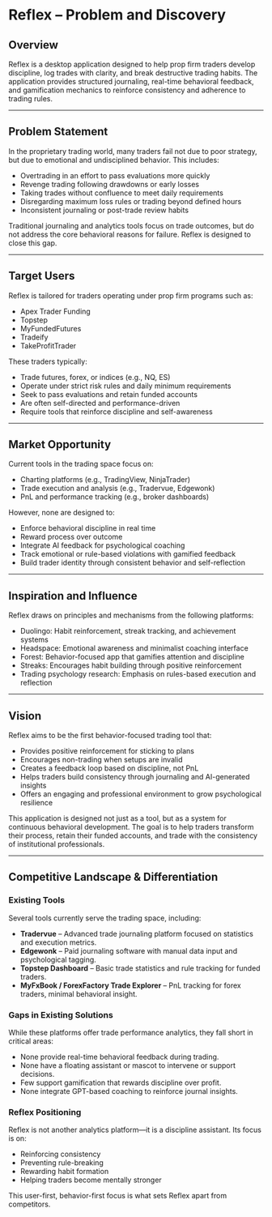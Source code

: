 # Reflex – Problem and Discovery

## Overview

Reflex is a desktop application designed to help prop firm traders develop discipline, log trades with clarity, and break destructive trading habits. The application provides structured journaling, real-time behavioral feedback, and gamification mechanics to reinforce consistency and adherence to trading rules.

---

## Problem Statement

In the proprietary trading world, many traders fail not due to poor strategy, but due to emotional and undisciplined behavior. This includes:

- Overtrading in an effort to pass evaluations more quickly
- Revenge trading following drawdowns or early losses
- Taking trades without confluence to meet daily requirements
- Disregarding maximum loss rules or trading beyond defined hours
- Inconsistent journaling or post-trade review habits

Traditional journaling and analytics tools focus on trade outcomes, but do not address the core behavioral reasons for failure. Reflex is designed to close this gap.

---

## Target Users

Reflex is tailored for traders operating under prop firm programs such as:

- Apex Trader Funding
- Topstep
- MyFundedFutures
- Tradeify
- TakeProfitTrader

These traders typically:

- Trade futures, forex, or indices (e.g., NQ, ES)
- Operate under strict risk rules and daily minimum requirements
- Seek to pass evaluations and retain funded accounts
- Are often self-directed and performance-driven
- Require tools that reinforce discipline and self-awareness

---

## Market Opportunity

Current tools in the trading space focus on:

- Charting platforms (e.g., TradingView, NinjaTrader)
- Trade execution and analysis (e.g., Tradervue, Edgewonk)
- PnL and performance tracking (e.g., broker dashboards)

However, none are designed to:

- Enforce behavioral discipline in real time
- Reward process over outcome
- Integrate AI feedback for psychological coaching
- Track emotional or rule-based violations with gamified feedback
- Build trader identity through consistent behavior and self-reflection

---

## Inspiration and Influence

Reflex draws on principles and mechanisms from the following platforms:

- Duolingo: Habit reinforcement, streak tracking, and achievement systems
- Headspace: Emotional awareness and minimalist coaching interface
- Forest: Behavior-focused app that gamifies attention and discipline
- Streaks: Encourages habit building through positive reinforcement
- Trading psychology research: Emphasis on rules-based execution and reflection

---

## Vision

Reflex aims to be the first behavior-focused trading tool that:

- Provides positive reinforcement for sticking to plans
- Encourages non-trading when setups are invalid
- Creates a feedback loop based on discipline, not PnL
- Helps traders build consistency through journaling and AI-generated insights
- Offers an engaging and professional environment to grow psychological resilience

This application is designed not just as a tool, but as a system for continuous behavioral development. The goal is to help traders transform their process, retain their funded accounts, and trade with the consistency of institutional professionals.

---

## Competitive Landscape & Differentiation

### Existing Tools

Several tools currently serve the trading space, including:

- **Tradervue** – Advanced trade journaling platform focused on statistics and execution metrics.
- **Edgewonk** – Paid journaling software with manual data input and psychological tagging.
- **Topstep Dashboard** – Basic trade statistics and rule tracking for funded traders.
- **MyFxBook / ForexFactory Trade Explorer** – PnL tracking for forex traders, minimal behavioral insight.

### Gaps in Existing Solutions

While these platforms offer trade performance analytics, they fall short in critical areas:

- None provide real-time behavioral feedback during trading.
- None have a floating assistant or mascot to intervene or support decisions.
- Few support gamification that rewards discipline over profit.
- None integrate GPT-based coaching to reinforce journal insights.

### Reflex Positioning

Reflex is not another analytics platform—it is a discipline assistant. Its focus is on:

- Reinforcing consistency
- Preventing rule-breaking
- Rewarding habit formation
- Helping traders become mentally stronger

This user-first, behavior-first focus is what sets Reflex apart from competitors.
